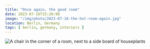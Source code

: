```yaml
---
title: "Once again, the good room"
date: 2023-07-16T15:20:08
image: "/img/photo/2023-07-16-the-hot-room-again.jpg"
location: Berlin, Germany
tags: [ berlin, germany, interiors ]
---
```


![A chair in the corner of a room, next to a side board of houseplants](/img/photo/2023-07-16-the-hot-room-again.jpg)
